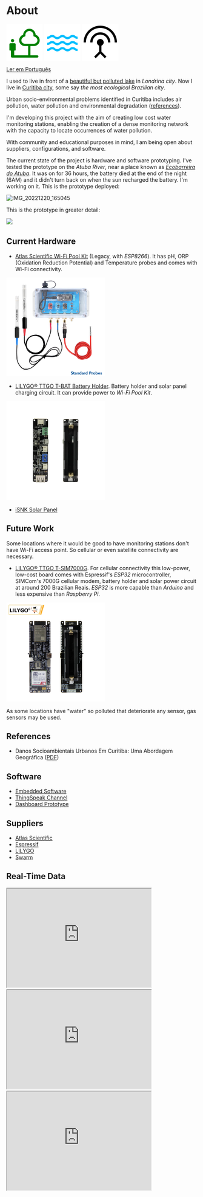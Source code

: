 # About

<img src="https://raw.githubusercontent.com/dirceu-jr/ambient-water-quality/master/readme_files/nature_people_FILL0_wght400_GRAD0_opsz48.svg" align="middle"> <img src="https://raw.githubusercontent.com/dirceu-jr/ambient-water-quality/master/readme_files/water_FILL0_wght400_GRAD0_opsz48.svg" align="middle"> <img src="https://raw.githubusercontent.com/dirceu-jr/ambient-water-quality/master/readme_files/antenna_FILL0_wght400_GRAD0_opsz48.svg" align="middle">

[Ler em Português](https://dirceu-jr.github.io/ambient-water-quality/README.pt-BR)

I used to live in front of a [beautiful but polluted lake](https://pt.wikipedia.org/wiki/Ficheiro:Lago_Igap%C3%B3_Londrina.jpg) in _Londrina city_. Now I live in [Curitiba city](https://en.wikipedia.org/wiki/Curitiba), some say _the most ecological Brazilian city_.

Urban socio-environmental problems identified in Curitiba includes air pollution, water pollution and environmental degradation ([references](#references)).

I'm developing this project with the aim of creating low cost water monitoring stations, enabling the creation of a dense monitoring network with the capacity to locate occurrences of water pollution.

With community and educational purposes in mind, I am being open about suppliers, configurations, and software.

The current state of the project is hardware and software prototyping. I've tested the prototype on the _Atuba River_, near a place known as [_Ecobarreira do Atuba_](https://www.instagram.com/ecobarreira_diegosaldanha/). It was on for 36 hours, the battery died at the end of the night (6AM) and it didn't turn back on when the sun recharged the battery. I'm working on it. This is the prototype deployed:

![IMG_20221220_165045](https://user-images.githubusercontent.com/20571/212798906-fd5728bf-b791-455d-8456-79cf07689e0c.jpg)

This is the prototype in greater detail:

<img src="https://user-images.githubusercontent.com/20571/212799501-3fa20d3c-de6e-48f0-9699-e0ce9b30915b.jpg" width="340">

## Current Hardware

- [Atlas Scientific Wi-Fi Pool Kit](https://atlas-scientific.com/kits/wi-fi-pool-kit/) (Legacy, with _ESP8266_). It has pH, ORP (Oxidation Reduction Potential) and Temperature probes and comes with Wi-Fi connectivity.

<a target="_blank" href="https://atlas-scientific.com/kits/wi-fi-pool-kit/"><img alt="Atlas Scientific Wi-Fi Pool Kit" width="260" src="https://raw.githubusercontent.com/dirceu-jr/ambient-water-quality/master/readme_files/wi-fi-pk01.jpeg"></a>

- [LILYGO® TTGO T-BAT Battery Holder](https://pt.aliexpress.com/item/4001156737871.html). Battery holder and solar panel charging circuit. It can provide power to _Wi-Fi Pool Kit_.

<a target="_blank" href="https://pt.aliexpress.com/item/4001156737871.html"><img alt="LILYGO® TTGO T-BAT Battery Holder" width="260" src="https://raw.githubusercontent.com/dirceu-jr/ambient-water-quality/master/readme_files/lilygo-ttgo-t-bat.webp"></a>

- [iSNK Solar Panel](https://pt.aliexpress.com/store/3877081)

## Future Work

Some locations where it would be good to have monitoring stations don't have Wi-Fi access point. So cellular or even satellite connectivity are necessary.

- [LILYGO® TTGO T-SIM7000G](https://pt.aliexpress.com/item/4000542688096.html). For cellular connectivity this low-power, low-cost board comes with Espressif's _ESP32_ microcontroller, SIMCom's 7000G cellular modem, battery holder and solar power circuit at around 200 Brazilian Reais. _ESP32_ is more capable than _Arduino_ and less expensive than _Raspberry Pi_.

<a target="_blank" href="https://pt.aliexpress.com/item/4000542688096.html"><img alt="LILYGO® TTGO T-SIM7000G" width="260" src="https://raw.githubusercontent.com/dirceu-jr/ambient-water-quality/master/readme_files/lilygo-t-sim7000g.webp"></a>

As some locations have "water" so polluted that deteriorate any sensor, gas sensors may be used.

## References

- Danos Socioambientais Urbanos Em Curitiba: Uma Abordagem Geográfica ([PDF](https://github.com/dirceu-jr/ambient-water-quality/blob/master/references/danos-socioambientais-urbanos-em-curitiba-uma-abordagem-geografica.pdf))

## Software

- [Embedded Software](https://github.com/dirceu-jr/ambient-water-quality/blob/master/firmware/legacy_pool_kit.ino)
- [ThingSpeak Channel](https://thingspeak.com/channels/1956479/)
- [Dashboard Prototype](https://dirceu-jr.github.io/ambient-water-quality/dashboard/)

## Suppliers

- [Atlas Scientific](https://atlas-scientific.com/)
- [Espressif](https://www.espressif.com/)
- [LILYGO](https://pt.aliexpress.com/store/2090076)
- [Swarm](https://swarm.space/)

## Real-Time Data

<iframe width="380" height="260" src="https://thingspeak.com/channels/1956479/charts/1?bgcolor=%23ffffff&color=%23d62020&dynamic=true&results=60&title=pH&type=line&width=380"></iframe>

<iframe width="380" height="260" src="https://thingspeak.com/channels/1956479/charts/2?bgcolor=%23ffffff&color=%23d62020&dynamic=true&results=60&title=ORP&type=line&width=380"></iframe>

<iframe width="380" height="260" src="https://thingspeak.com/channels/1956479/charts/3?bgcolor=%23ffffff&color=%23d62020&dynamic=true&results=60&title=Temp&type=line&width=380"></iframe>
